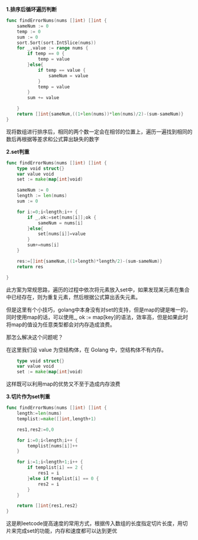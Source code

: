 **1.排序后循环遍历判断**

```go
func findErrorNums(nums []int) []int {
	sameNum := 0
	temp := 0
	sum := 0
	sort.Sort(sort.IntSlice(nums))
	for _,value := range nums {
		if temp == 0 {
			temp = value
		}else{
			if temp == value {
				sameNum = value
			}
			temp = value
		}
		sum += value

	}
	return []int{sameNum,((1+len(nums))*len(nums)/2)-(sum-sameNum)}
}
```



现将数组进行排序后，相同的两个数一定会在相邻的位置上，遍历一遍找到相同的数后再根据等差求和公式算出缺失的数字



**2.set判重**

```go
func findErrorNums(nums []int) []int {
	type void struct{}
	var value void
	set := make(map[int]void)

	sameNum := 0
	length := len(nums)
	sum := 0

	for i:=0;i<length;i++ {
		if _,ok:=set[nums[i]];ok {
			sameNum = nums[i]
		}else{
			set[nums[i]]=value
		}
		sum+=nums[i]
	}

	res:=[]int{sameNum,((1+length)*length/2)-(sum-sameNum)}
	return res

}
```



此方案为常规思路，遍历的过程中依次将元素放入set中，如果发现某元素在集合中已经存在，则为重复元素，然后根据公式算出丢失元素。



但是这里有个小技巧，golang中本身没有对set的支持，但是map的键是唯一的，同时使用map的话，可以使用_, ok := map[key]的语法，效率高，但是如果此时将map的值设为任意类型都会对内存造成浪费。



那怎么解决这个问题呢？



在这里我们设 value 为空结构体，在 Golang 中，空结构体不有内存。



```go
	type void struct{}
	var value void
	set := make(map[int]void)
```



这样既可以利用map的优势又不至于造成内存浪费



**3.切片作为set判重**

```go
func findErrorNums(nums []int) []int {
	length:=len(nums)
	templist:=make([]int,length+1)

	res1,res2:=0,0

	for i:=0;i<length;i++ {
		templist[nums[i]]++
	}

	for i:=1;i<length+1;i++ {
		if templist[i] == 2 {
			res1 = i
		}else if templist[i] == 0 {
			res2 = i
		}
	}

	return []int{res1,res2}
}

```



这是刷leetcode提高速度的常用方式，根据传入数组的长度指定切片长度，用切片来完成set的功能，内存和速度都可以达到更优